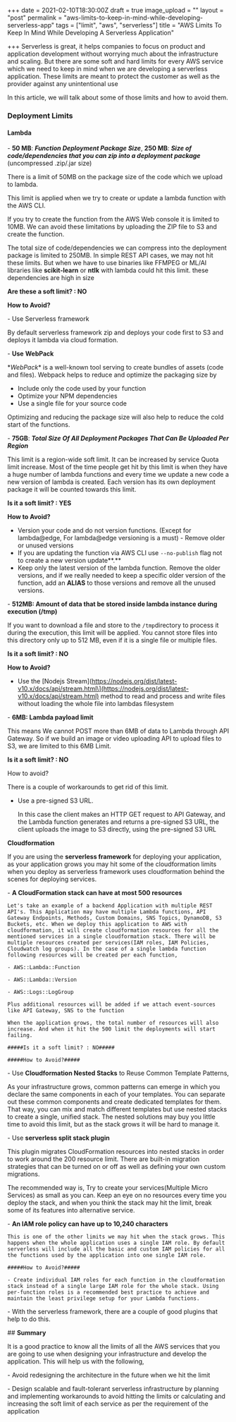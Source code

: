 +++
date = 2021-02-10T18:30:00Z
draft = true
image_upload = ""
layout = "post"
permalink = "aws-limits-to-keep-in-mind-while-developing-serverless-app"
tags = ["limit", "aws", "serverless"]
title = "AWS Limits To Keep In Mind While Developing A Serverless Application"

+++
Serverless is great, it helps companies to focus on product and application development without worrying much about the infrastructure and scaling. But there are some soft and hard limits for every AWS service which we need to keep in mind when we are developing a serverless application. These limits are meant to protect the customer as well as the provider against any unintentional use

In this article, we will talk about some of those limits and how to avoid them.

### Deployment Limits

#### Lambda

\- **50 MB**: **_Function Deployment Package Size_**, **250 MB**: **_Size of code/dependencies that you can zip into a deployment package_** (uncompressed .zip/.jar size)

There is a limit of 50MB on the package size of the code which we upload to lambda.

This limit is applied when we try to create or update a lambda function with the AWS CLI.

If you try to create the function from the AWS Web console it is limited to 10MB. We can avoid these limitations by uploading the ZIP file to S3 and create the function.

The total size of code/dependencies we can compress into the deployment package is limited to 250MB. In simple REST API cases, we may not hit these limits. But when we have to use binaries like FFMPEG or  ML/AI libraries like **scikit-learn** or **ntlk** with lambda could hit this limit. these dependencies are high in size

**Are these a soft limit? : NO**

**How to Avoid?**

\- Use Serverless framework

By default serverless framework zip and deploys your code first to S3 and deploys it lambda via cloud formation.

\- **Use** **WebPack**

\*_WebPack_* is a well-known tool serving to create bundles of assets (code and files). Webpack helps to reduce and optimize the packaging size by

* Include only the code used by your function
* Optimize your NPM dependencies
* Use a single file for your source code

Optimizing and reducing the package size will also help to reduce the cold start of the functions.

\- **75GB**: **_Total Size Of All Deployment Packages That Can Be Uploaded Per Region_**

This limit is a region-wide soft limit. It can be increased by service Quota limit increase.  Most of the time people get hit by this limit is when they have a huge number of lambda functions and every time we update a new code a new version of lambda is created. Each version has its own deployment package it will be counted towards this limit.

**Is it a soft limit? : YES**

**How to Avoid?**

* Version your code and do not version functions. (Except for lambda@edge, For lambda@edge versioning is a must)  - Remove older or unused versions
* If you are updating the function via AWS CLI use `--no-publish` flag not to create a new version update**.**
* Keep only the latest version of the lambda function. Remove the older versions, and if we really needed to keep a specific older version of the function, add an **ALIAS** to those versions and remove all the unused versions.

\- **512MB: Amount of data that be stored inside lambda instance during execution (/tmp)**

If you want to download a file and store to the `/tmp`directory to process it during the execution, this limit will be applied. You cannot store files into this directory only up to 512 MB, even if it is a single file or multiple files. 

**Is it a soft limit? : NO**

**How to Avoid?**

*  Use the [Nodejs Stream](https://nodejs.org/dist/latest-v10.x/docs/api/stream.html\](https://nodejs.org/dist/latest-v10.x/docs/api/stream.html) method to read and process and write files without loading the whole file into lambdas filesystem

\- **6MB: Lambda payload limit**

This means We cannot POST more than 6MB of data to Lambda through API Gateway. So if we build an image or video uploading API to upload files to S3, we are limited to this 6MB Limit.

**Is it a soft limit? : NO**

How to avoid?

There is a couple of workarounds to get rid of this limit.

* Use a pre-signed S3 URL.

    In this case the client makes an HTTP GET request to API Gateway, and the Lambda function generates and returns a pre-signed S3 URL, the client uploads the image to S3 directly, using the pre-signed S3 URL

**Cloudformation**

If you are using the **serverless framework** for deploying your application, as your application grows you may hit some of the cloudformation limits when you deploy as serverless framework uses cloudformation behind the scenes for deploying services.

\- **A CloudFormation stack can have at most 500 resources**

    Let's take an example of a backend Application with multiple REST API's. This Application may have multiple Lambda functions, API Gateway Endpoints, Methods, Custom Domains, SNS Topics, DynamoDB, S3 Buckets, etc. When we deploy this application to AWS with cloudformation, it will create cloudformation resources for all the mentioned services in a single cloudformation stack. There will be multiple resources created per services(IAM roles, IAM Policies, Cloudwatch log groups). In the case of a single lambda function following resources will be created per each function,
    
    - AWS::Lambda::Function
    
    - AWS::Lambda::Version
    
    - AWS::Logs::LogGroup
    
    Plus additional resources will be added if we attach event-sources like API Gateway, SNS to the function
    
    When the application grows, the total number of resources will also increase. And when it hit the 500 limit the deployments will start failing.
    
    #####Is it a soft limit? : NO#####
    
    #####How to Avoid?#####

\- Use **Cloudformation Nested Stacks** to Reuse Common Template Patterns,

As your infrastructure grows, common patterns can emerge in which you declare the same components in each of your templates. You can separate out these common components and create dedicated templates for them. That way, you can mix and match different templates but use nested stacks to create a single, unified stack. The nested solutions may buy you little time to avoid this limit, but as the stack grows it will be hard to manage it.

\- Use **serverless split stack plugin**

This plugin migrates CloudFormation resources into nested stacks in order to work around the 200 resource limit. There are built-in migration strategies that can be turned on or off as well as defining your own custom migrations.

The recommended way is, Try to create your services(Multiple Micro Services) as small as you can. Keep an eye on no resources every time you deploy the stack, and when you think the stack may hit the limit,  break some of its features into alternative service.

\- **An IAM role policy can have up to 10,240 characters**

    This is one of the other limits we may hit when the stack grows. This happens when the whole application uses a single IAM role. By default serverless will include all the basic and custom IAM policies for all the functions used by the application into one single IAM role. 
    
    #####How to Avoid?#####
    
    - Create individual IAM roles for each function in the cloudformation stack instead of a single large IAM role for the whole stack. Using per-function roles is a recommended best practice to achieve and maintain the least privilege setup for your Lambda functions.

\- With the serverless framework, there are a couple of good plugins that help to do this.

\## **Summary**

It is a good practice to know all the limits of all the AWS services that you are going to use when designing your infrastructure and develop the application. This will help us with the following,

\- Avoid redesigning the architecture in the future when we hit the limit

\- Design scalable and fault-tolerant serverless infrastructure by planning and implementing workarounds to avoid hitting the limits or calculating and increasing the soft limit of each service as per the requirement of the application